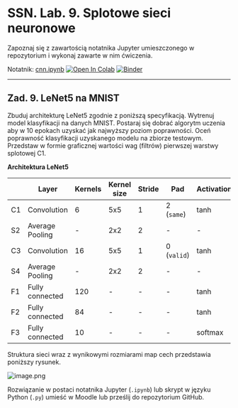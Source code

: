 # SSN. Lab. 9. Splotowe sieci neuronowe

Zapoznaj się z zawartością notatnika Jupyter umieszczonego w repozytorium  i wykonaj zawarte w nim ćwiczenia.

Notatnik: [cnn.ipynb](https://github.com/IS-UMK/ssn_lab_09/blob/master/cnn.ipynb)
[![Open In Colab](https://colab.research.google.com/assets/colab-badge.svg)](https://colab.research.google.com/github/IS-UMK/ssn_lab_09/blob/master/cnn.ipynb) [![Binder](https://mybinder.org/badge_logo.svg)](https://mybinder.org/v2/gh/IS-UMK/ssn_lab_09/master?filepath=cnn.ipynb)

---

## Zad. 9. LeNet5 na MNIST

Zbuduj architekturę LeNet5 zgodnie z poniższą specyfikacją. Wytrenuj model klasyfikacji na danych MNIST. Postaraj się dobrać algorytm uczenia aby w 10 epokach uzyskać jak najwyższy poziom poprawności.  Oceń poprawność klasyfikacji uzyskanego modelu na zbiorze testowym. Przedstaw w formie graficznej wartości wag (filtrów) pierwszej warstwy splotowej C1. 

**Architektura LeNet5**


|     | Layer            | Kernels  | Kernel size   | Stride   | Pad   | Activation    | 
|-----|------------------|----------|---------------|----------|-------|---------------|
| C1  | Convolution      | 6        |  5x5          | 1        | 2  (``same``) | tanh  |
| S2  | Average  Pooling | -        |  2x2          | 2        | -             | -     |
| C3  | Convolution      | 16       |  5x5          | 1        | 0 (``valid``) | tanh  |
| S4  | Average  Pooling | -        |  2x2          | 2        | -             | -     |
| F1  | Fully connected  | 120      |  -            | -        | -             | tanh  |
| F2  | Fully connected  | 84       |  -            | -        | -             | tanh  |
| F3  | Fully connected  | 10       |  -            | -        | -             | softmax  |

Struktura sieci wraz z wynikowymi rozmiarami map cech przedstawia poniższy rysunek.

![image.png](lenet5.png)

Rozwiązanie w postaci notatnika Jupyter (``.ipynb``) lub skrypt w języku Python (``.py``) umieść w Moodle lub prześlij do repozytorium GitHub.





